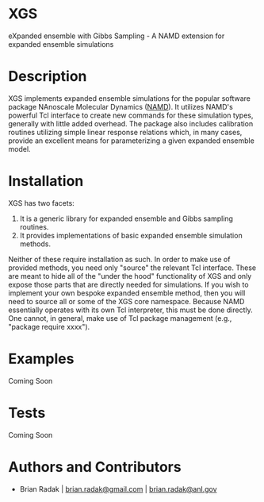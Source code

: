 XGS
===

eXpanded ensemble with Gibbs Sampling - A NAMD extension for expanded ensemble simulations

Description
===========

XGS implements expanded ensemble simulations for the popular software package NAnoscale Molecular Dynamics ([NAMD](http://www.ks.uiuc.edu/Research/namd/)). It utilizes NAMD's powerful Tcl interface to create new commands for these simulation types, generally with little added overhead. The package also includes calibration routines utilizing simple linear response relations which, in many cases, provide an excellent means for parameterizing a given expanded ensemble model.

Installation
============

XGS has two facets:
1) It is a generic library for expanded ensemble and Gibbs sampling routines.
2) It provides implementations of basic expanded ensemble simulation methods.

Neither of these require installation as such. In order to make use of provided methods, you need only "source" the relevant Tcl interface. These are meant to hide all of the "under the hood" functionality of XGS and only expose those parts that are directly needed for simulations. If you wish to implement your own bespoke expanded ensemble method, then you will need to source all or some of the XGS core namespace. Because NAMD essentially operates with its own Tcl interpreter, this must be done directly. One cannot, in general, make use of Tcl package management (e.g., "package require xxxx").

Examples
========
Coming Soon

Tests
=====
Coming Soon

Authors and Contributors
========================

* Brian Radak | brian.radak@gmail.com | brian.radak@anl.gov
